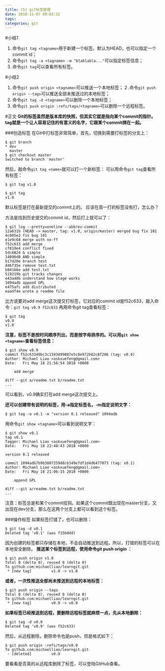 ```yaml
---
title: (5) git标签管理
date: 2018-11-07 00:03:32
tags:
categories: git
---
```


#小结1
1. 命令`git tag <tagname>`用于新建一个标签，默认为HEAD，也可以指定一个commit id；
2. 命令`git tag -a <tagname> -m "blablabla..."`可以指定标签信息；
3. 命令`git tag`可以查看所有标签。

#小结2
1. 命令`git push origin <tagname>`可以推送一个本地标签；
2 .命令`git push origin --tags`可以推送全部未推送过的本地标签；
3. 命令`git tag -d <tagname>`可以删除一个本地标签；
4. 命令`git push origin :refs/tags/<tagname>`可以删除一个远程标签。

#正文
**Git的标签虽然是版本库的快照，但其实它就是指向某个commit的指针。tag就是一个让人容易记住的有意义的名字，它跟某个commit绑在一起。**

###创造标签
在Git中打标签非常简单，首先，切换到需要打标签的分支上：
```
$ git branch
* dev
  master
$ git checkout master
Switched to branch 'master'
```
然后，敲命令`git tag <name>`就可以打一个新标签：
可以用命令`git tag`查看所有标签：
```
$ git tag v1.0

$ git tag
v1.0
```
默认标签是打在最新提交的commit上的。
应该在周一打的标签没有打，怎么办？

方法是找到历史提交的commit id，然后打上就可以了：
```
$ git log --pretty=oneline --abbrev-commit
12a631b (HEAD -> master, tag: v1.0, origin/master) merged bug fix 101
4c805e2 fix bug 101
e1e9c68 merge with no-ff
f52c633 add merge
cf810e4 conflict fixed
5dc6824 & simple
14096d0 AND simple
b17d20e branch test
d46f35e remove test.txt
b84166e add test.txt
519219b git tracks changes
e43a48b understand how stage works
1094adb append GPL
e475afc add distributed
eaadf4e wrote a readme file
```
比方说要对add merge这次提交打标签，它对应的commit id是f52c633，敲入命令：`git tag v0.9 f52c633`
再用命令git tag查看标签：
```
$ git tag
v0.9
v1.0
```
**注意，标签不是按时间顺序列出，而是按字母排序的。可以用`git show <tagname>`查看标签信息：**
```
$ git show v0.9
commit f52c63349bc3c1593499807e5c8e972b82c8f286 (tag: v0.9)
Author: Michael Liao <askxuefeng@gmail.com>
Date:   Fri May 18 21:56:54 2018 +0800

    add merge

diff --git a/readme.txt b/readme.txt
...
```
可以看到，v0.9确实打在add merge这次提交上。

**还可以创建带有说明的标签，用-a指定标签名，-m指定说明文字：**
```
$ git tag -a v0.1 -m "version 0.1 released" 1094adb
```
用命令`git show <tagname>`可以看到说明文字：
```
$ git show v0.1
tag v0.1
Tagger: Michael Liao <askxuefeng@gmail.com>
Date:   Fri May 18 22:48:43 2018 +0800

version 0.1 released

commit 1094adb7b9b3807259d8cb349e7df1d4d6477073 (tag: v0.1)
Author: Michael Liao <askxuefeng@gmail.com>
Date:   Fri May 18 21:06:15 2018 +0800

    append GPL

diff --git a/readme.txt b/readme.txt
...
```
 注意：标签总是和某个commit挂钩。如果这个commit既出现在master分支，又出现在dev分支，那么在这两个分支上都可以看到这个标签。

###操作标签
如果标签打错了，也可以删除：
```
$ git tag -d v0.1
Deleted tag 'v0.1' (was f15b0dd)
```
因为创建的标签都只存储在本地，不会自动推送到远程。所以，打错的标签可以在本地安全删除。
**推送某个标签到远程，使用命令git push origin <tagname>：**
```
$ git push origin v1.0
Total 0 (delta 0), reused 0 (delta 0)
To github.com:michaelliao/learngit.git
 * [new tag]         v1.0 -> v1.0
```
**或者，一次性推送全部尚未推送到远程的本地标签：**
```
$ git push origin --tags
Total 0 (delta 0), reused 0 (delta 0)
To github.com:michaelliao/learngit.git
 * [new tag]         v0.9 -> v0.9
```
**如果标签已经推送到远程，要删除远程标签就麻烦一点，先从本地删除：**
```
$ git tag -d v0.9
Deleted tag 'v0.9' (was f52c633)
```
然后，从远程删除。删除命令也是push，但是格式如下：
```
$ git push origin :refs/tags/v0.9
To github.com:michaelliao/learngit.git
 - [deleted]         v0.9
```
要看看是否真的从远程库删除了标签，可以登陆GitHub查看。

